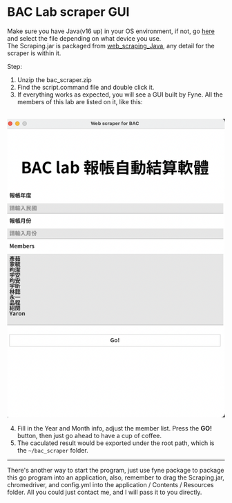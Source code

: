 # BAC Lab scraper GUI

Make sure you have Java(v16 up) in your OS environment, if not, go [here](https://oracle.com/java/technologies/javase/jdk18-archive-downloads.html) and select the file depending on what device you use.  
The Scraping.jar is packaged from [web_scraping_Java](https://github.com/iamsad5566/web_scraping_Java), any detail for the scraper is within it.

Step: 
 1. Unzip the bac_scraper.zip
 2. Find the script.command file and double click it.
 3. If everything works as expected, you will see a GUI built by Fyne. All the members of this lab are listed on it, like this:  
  
&nbsp;&nbsp;&nbsp;&nbsp;&nbsp;&nbsp;&nbsp;&nbsp;&nbsp;&nbsp;&nbsp;&nbsp;&nbsp;&nbsp;&nbsp;&nbsp;&nbsp;&nbsp;![](docImg.png)

 4. Fill in the Year and Month info, adjust the member list. Press the **GO!** button, then just go ahead to have a cup of coffee.
 5. The caculated result would be exported under the root path, which is the `~/bac_scraper` folder.

---

 There's another way to start the program, just use fyne package to package this go program into an application,
 also, remember to drag the Scraping.jar, chromedriver, and config.yml into the application / Contents / Resources folder.
 All you could just contact me, and I will pass it to you directly.